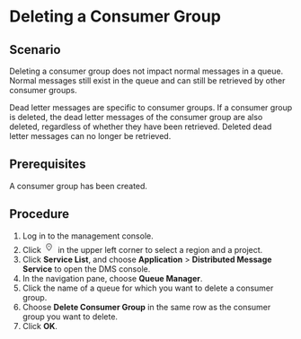 # Deleting a Consumer Group<a name="EN-US_TOPIC_0143117215"></a>

## Scenario<a name="section10185684"></a>

Deleting a consumer group does not impact normal messages in a queue. Normal messages still exist in the queue and can still be retrieved by other consumer groups.

Dead letter messages are specific to consumer groups. If a consumer group is deleted, the dead letter messages of the consumer group are also deleted, regardless of whether they have been retrieved. Deleted dead letter messages can no longer be retrieved.

## Prerequisites<a name="section24562296"></a>

A consumer group has been created.

## Procedure<a name="section19734077"></a>

1.  Log in to the management console.
2.  Click  ![](figures/project.png)  in the upper left corner to select a region and a project.
3.  Click  **Service List**, and choose  **Application**  \>  **Distributed Message Service**  to open the DMS console.
4.  In the navigation pane, choose  **Queue Manager**.
5.  Click the name of a queue for which you want to delete a consumer group.
6.  Choose  **Delete Consumer Group**  in the same row as the consumer group you want to delete.
7.  Click  **OK**.

